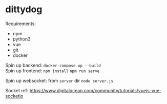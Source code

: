 # dittydog

Requirements:
- npm
- python3
- vue
- git
- docker

Spin up backend: `docker-compose up --build`  
Spin up frontend:
`npm install`
`npm run serve`

Spin up websocket: from `server` dir
`node server.js`


Socket ref: https://www.digitalocean.com/community/tutorials/vuejs-vue-socketio

